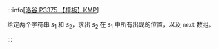 :::info[[洛谷 P3375 【模板】KMP](https://www.luogu.com.cn/problem/P3375)]

给定两个字符串 $s_1$ 和 $s_2$，求出 $s_2$ 在 $s_1$ 中所有出现的位置，以及 `next` 数组。

:::
